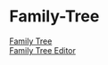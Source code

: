 # Family-Tree
[Family Tree](https://rawcdn.githack.com/Elan-R/Family-Tree/182088e9211d7816c64febf56bb8281a5635f438/familytree.html)
<br>
[Family Tree Editor](https://rawcdn.githack.com/Elan-R/Family-Tree/b36141b447fc438893bbab5416a02abf6937f13d/familytreeeditor.html)
